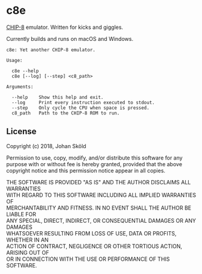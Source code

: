 c8e
===

[CHIP-8] emulator. Written for kicks and giggles.

Currently builds and runs on macOS and Windows.


```
c8e: Yet another CHIP-8 emulator.

Usage:

  c8e --help
  c8e [--log] [--step] <c8_path>

Arguments:

  --help    Show this help and exit.
  --log     Print every instruction executed to stdout.
  --step    Only cycle the CPU when space is pressed.
  c8_path   Path to the CHIP-8 ROM to run.

```

License
-------

Copyright (c) 2018, Johan Sköld  
  
Permission to use, copy, modify, and/or distribute this software for any  
purpose with or without fee is hereby granted, provided that the above  
copyright notice and this permission notice appear in all copies.  
  
THE SOFTWARE IS PROVIDED "AS IS" AND THE AUTHOR DISCLAIMS ALL WARRANTIES  
WITH REGARD TO THIS SOFTWARE INCLUDING ALL IMPLIED WARRANTIES OF  
MERCHANTABILITY AND FITNESS. IN NO EVENT SHALL THE AUTHOR BE LIABLE FOR  
ANY SPECIAL, DIRECT, INDIRECT, OR CONSEQUENTIAL DAMAGES OR ANY DAMAGES  
WHATSOEVER RESULTING FROM LOSS OF USE, DATA OR PROFITS, WHETHER IN AN  
ACTION OF CONTRACT, NEGLIGENCE OR OTHER TORTIOUS ACTION, ARISING OUT OF  
OR IN CONNECTION WITH THE USE OR PERFORMANCE OF THIS SOFTWARE.

[CHIP-8]: https://en.wikipedia.org/wiki/CHIP-8
